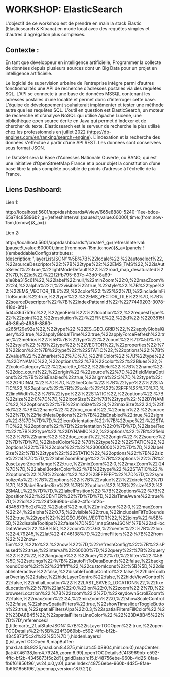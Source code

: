 # WORKSHOP: ElasticSearch

L'objectif de ce workshop est de prendre en main la stack Elastic (Elasticsearch & Kibana) en mode local avec des requêtes simples et d'autres d'agrégation plus complexes.

## Contexte :
En tant que développeur en intelligence artificielle, Programmer la collecte de données depuis plusieurs sources dont un Big Data pour un projet en intelligence artificielle.

Le logiciel de supervision urbaine de l’entreprise intègre parmi d’autres fonctionnalités une API de recherche d’adresses postales via des requêtes SQL. L’API se connecte à une base de données MSSQL contenant les adresses postales d’une localité et permet donc d’interroger cette base. L’équipe de développement souhaiterait implémenter et tester une méthode autre que les requêtes SQL. L’outil en question est ElasticSearch, un moteur de recherche et d'analyse NoSQL qui utilise Apache Lucene, une bibliothèque open source écrite en Java qui permet d'indexer et de chercher du texte. Elasticsearch est le serveur de recherche le plus utilisé chez les professionnels en juillet 2022 (https://db-engines.com/en/ranking/search+engine). L'indexation et la recherche des données s'effectue à partir d'une API REST. Les données sont conservées sous format JSON.

Le DataSet sera la Base d'Adresses Nationale Ouverte, ou BANO, qui est une initiative d’OpenStreetMap France et a pour objet la constitution d’une base libre la plus complète possible de points d’adresse à l’échelle de la France.

## Liens Dashboard:
Lien 1:

http://localhost:5601/app/dashboards#/view/665e8880-5240-11ee-bdce-65a74c85896b?_g=(refreshInterval:(pause:!t,value:60000),time:(from:now-15m,to:now))&_a=()

Lien 2:

http://localhost:5601/app/dashboards#/create?_g=(refreshInterval:(pause:!t,value:60000),time:(from:now-15m,to:now))&_a=(panels:!((embeddableConfig:(attributes:(description:'',layerListJSON:'%5B%7B%22locale%22:%22autoselect%22,%22sourceDescriptor%22:%7B%22type%22:%22EMS_TMS%22,%22isAutoSelect%22:true,%22lightModeDefault%22:%22road_map_desaturated%22%7D,%22id%22:%22f2ffb795-837c-43d0-8a69-e1e8ba315c61%22,%22label%22:null,%22minZoom%22:0,%22maxZoom%22:24,%22alpha%22:1,%22visible%22:true,%22style%22:%7B%22type%22:%22EMS_VECTOR_TILE%22,%22color%22:%22%22%7D,%22includeInFitToBounds%22:true,%22type%22:%22EMS_VECTOR_TILE%22%7D,%7B%22sourceDescriptor%22:%7B%22indexPatternId%22:%2277449203-3078-418d-8fd1-5d4c36d75f6c%22,%22geoField%22:%22location%22,%22requestType%22:%22point%22,%22resolution%22:%22FINE%22,%22id%22:%2203815f46-36b6-4986-8860-e265ff29e92e%22,%22type%22:%22ES_GEO_GRID%22,%22applyGlobalQuery%22:true,%22applyGlobalTime%22:true,%22applyForceRefresh%22:true,%22metrics%22:%5B%7B%22type%22:%22count%22%7D%5D%7D,%22style%22:%7B%22type%22:%22VECTOR%22,%22properties%22:%7B%22icon%22:%7B%22type%22:%22STATIC%22,%22options%22:%7B%22value%22:%22marker%22%7D%7D,%22fillColor%22:%7B%22type%22:%22DYNAMIC%22,%22options%22:%7B%22color%22:%22Blues%22,%22colorCategory%22:%22palette_0%22,%22field%22:%7B%22name%22:%22doc_count%22,%22origin%22:%22source%22%7D,%22fieldMetaOptions%22:%7B%22isEnabled%22:true,%22sigma%22:3%7D,%22type%22:%22ORDINAL%22%7D%7D,%22lineColor%22:%7B%22type%22:%22STATIC%22,%22options%22:%7B%22color%22:%22%23FFF%22%7D%7D,%22lineWidth%22:%7B%22type%22:%22STATIC%22,%22options%22:%7B%22size%22:0%7D%7D,%22iconSize%22:%7B%22type%22:%22DYNAMIC%22,%22options%22:%7B%22minSize%22:8,%22maxSize%22:24,%22field%22:%7B%22name%22:%22doc_count%22,%22origin%22:%22source%22%7D,%22fieldMetaOptions%22:%7B%22isEnabled%22:true,%22sigma%22:3%7D%7D%7D,%22iconOrientation%22:%7B%22type%22:%22STATIC%22,%22options%22:%7B%22orientation%22:0%7D%7D,%22labelText%22:%7B%22type%22:%22DYNAMIC%22,%22options%22:%7B%22field%22:%7B%22name%22:%22doc_count%22,%22origin%22:%22source%22%7D%7D%7D,%22labelColor%22:%7B%22type%22:%22STATIC%22,%22options%22:%7B%22color%22:%22%23000000%22%7D%7D,%22labelSize%22:%7B%22type%22:%22STATIC%22,%22options%22:%7B%22size%22:14%7D%7D,%22labelZoomRange%22:%7B%22options%22:%7B%22useLayerZoomRange%22:true,%22minZoom%22:0,%22maxZoom%22:24%7D%7D,%22labelBorderColor%22:%7B%22type%22:%22STATIC%22,%22options%22:%7B%22color%22:%22%23FFFFFF%22%7D%7D,%22symbolizeAs%22:%7B%22options%22:%7B%22value%22:%22circle%22%7D%7D,%22labelBorderSize%22:%7B%22options%22:%7B%22size%22:%22SMALL%22%7D%7D,%22labelPosition%22:%7B%22options%22:%7B%22position%22:%22CENTER%22%7D%7D%7D,%22isTimeAware%22:true%7D,%22id%22:%224f3969bb-c592-4ffc-bf2b-4345873f5c2d%22,%22label%22:null,%22minZoom%22:0,%22maxZoom%22:24,%22alpha%22:0.75,%22visible%22:true,%22includeInFitToBounds%22:true,%22type%22:%22GEOJSON_VECTOR%22,%22joins%22:%5B%5D,%22disableTooltips%22:false%7D%5D',mapStateJSON:'%7B%22adHocDataViews%22:%5B%5D,%22zoom%22:7.63,%22center%22:%7B%22lon%22:4.79245,%22lat%22:47.46138%7D,%22timeFilters%22:%7B%22from%22:%22now-15m%22,%22to%22:%22now%22%7D,%22refreshConfig%22:%7B%22isPaused%22:true,%22interval%22:60000%7D,%22query%22:%7B%22query%22:%22%22,%22language%22:%22kuery%22%7D,%22filters%22:%5B%5D,%22settings%22:%7B%22autoFitToDataBounds%22:false,%22backgroundColor%22:%22%23ffffff%22,%22customIcons%22:%5B%5D,%22disableInteractive%22:false,%22disableTooltipControl%22:false,%22hideToolbarOverlay%22:false,%22hideLayerControl%22:false,%22hideViewControl%22:false,%22initialLocation%22:%22LAST_SAVED_LOCATION%22,%22fixedLocation%22:%7B%22lat%22:0,%22lon%22:0,%22zoom%22:2%7D,%22browserLocation%22:%7B%22zoom%22:2%7D,%22keydownScrollZoom%22:false,%22maxZoom%22:24,%22minZoom%22:0,%22showScaleControl%22:false,%22showSpatialFilters%22:true,%22showTimesliderToggleButton%22:true,%22spatialFiltersAlpa%22:0.3,%22spatialFiltersFillColor%22:%22%23DA8B45%22,%22spatialFiltersLineColor%22:%22%23DA8B45%22%7D%7D',references:!(),title:carte_21,uiStateJSON:'%7B%22isLayerTOCOpen%22:true,%22openTOCDetails%22:%5B%224f3969bb-c592-4ffc-bf2b-4345873f5c2d%22%5D%7D'),hiddenLayers:!(),isLayerTOCOpen:!t,mapBuffer:(maxLat:48.9225,maxLon:8.4375,minLat:45.08904,minLon:0),mapCenter:(lat:47.46138,lon:4.79245,zoom:6.99),openTOCDetails:!('4f3969bb-c592-4ffc-bf2b-4345873f5c2d')),gridData:(h:15,i:'48756ebe-960b-4d25-8fae-fb6f61856f96',w:24,x:0,y:0),panelIndex:'48756ebe-960b-4d25-8fae-fb6f61856f96',type:map,version:'8.9.2')))
